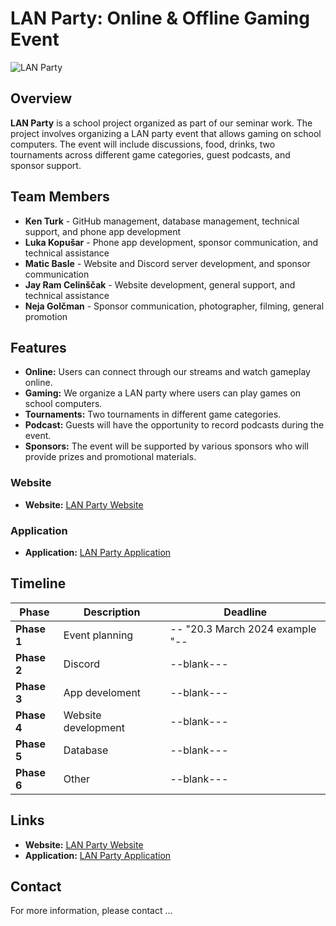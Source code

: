 # LAN Party: Online & Offline Gaming Event

![LAN Party](https://via.placeholder.com/800x400.png?text=LAN+Party+Banner)

## Overview

**LAN Party** is a school project organized as part of our seminar work. The project involves organizing a LAN party event that allows gaming on school computers. The event will include discussions, food, drinks, two tournaments across different game categories, guest podcasts, and sponsor support.

## Team Members

- **Ken Turk** - GitHub management, database management, technical support, and phone app development
- **Luka Kopušar** - Phone app development, sponsor communication, and technical assistance
- **Matic Basle** - Website and Discord server development, and sponsor communication
- **Jay Ram Celinščak** - Website development, general support, and technical assistance
- **Neja Golčman** - Sponsor communication, photographer, filming, general promotion

## Features

- **Online:** Users can connect through our streams and watch gameplay online.
- **Gaming:** We organize a LAN party where users can play games on school computers.
- **Tournaments:** Two tournaments in different game categories.
- **Podcast:** Guests will have the opportunity to record podcasts during the event.
- **Sponsors:** The event will be supported by various sponsors who will provide prizes and promotional materials.

### Website

- **Website:** [LAN Party Website](https://yourwebsite.com)

### Application

- **Application:** [LAN Party Application](https://yourapplication.com)

## Timeline

| Phase           | Description                          | Deadline          |
|-----------------|--------------------------------------|-------------------|
| **Phase 1**     | Event planning                       | -- "20.3 March 2024 example "-- |
| **Phase 2**     | Discord                              | --blank--- |
| **Phase 3**     | App develoment                       | --blank--- |
| **Phase 4**     | Website development                  | --blank--- |
| **Phase 5**     | Database                             | --blank--- |
| **Phase 6**     | Other                                | --blank--- |

## Links

- **Website:** [LAN Party Website](https://yourwebsite.com)
- **Application:** [LAN Party Application](https://yourapplication.com)

## Contact

For more information, please contact ...
